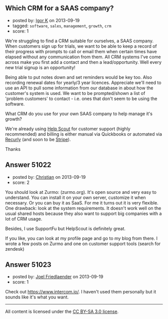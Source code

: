 ## Which CRM for a SAAS company?

- posted by: [Igor K](https://stackexchange.com/users/-1/27940-igor-k) on 2013-09-19
- tagged: `software`, `sales`, `management`, `growth`, `crm`
- score: 1

<p>We're struggling to find a CRM suitable for ourselves, a SAAS company. When customers sign up for trials, we want to be able to keep a record of their progress with prompts to call or email them when certain times have elapsed without any communication from them. All CRM systems I've come across make you first add a contact and then a lead/opportunity. Well every new trial signup is an opportunity!</p>

<p>Being able to put notes down and set reminders would be key too. Also recording renewal dates for yearly/3 year licences. Appreciate we'll need to use an API to pull some information from our database in about how the customer's system is used. We want to be prompted/shown a list of 'problem customers' to contact - i.e. ones that don't seem to be using the software.</p>

<p>What CRM do you use for your own SAAS company to help manage it's growth?</p>

<p>We're already using <a href="http://helpscout.net" rel="nofollow">Help Scout</a> for customer support (highly recommended) and billing is either manual via Quickbooks or automated via <a href="http://recurly.com" rel="nofollow">Recurly</a> (and soon to be <a href="http://stripe.com" rel="nofollow">Stripe</a>).</p>

<p>Thanks</p>



## Answer 51022

- posted by: [Christian](https://stackexchange.com/users/-1/9952-christian) on 2013-09-19
- score: 2

<p>You should look at Zurmo: (zurmo.org).
It's open source and very easy to understand. You can install it on your own server, customize it when necessary. Or you can buy it as SaaS. For me it turns out it is very flexible. One drawback: look at the system requirements. It doesn't work well on the usual shared hosts because they also want to support big companies with a lot of CRM usage. </p>

<p>Besides, I use SupportFu but HelpScout is definitely great.</p>

<p>If you like, you can look at my profile page and go to my blog from there. I wrote a few posts on Zurmo and one on customer support tools (search for zendesk)</p>



## Answer 51023

- posted by: [Joel Friedlaender](https://stackexchange.com/users/-1/5543-joel-friedlaender) on 2013-09-19
- score: 1

<p>Check out <a href="https://www.intercom.io/" rel="nofollow">https://www.intercom.io/</a>.  I haven't used them personally but it sounds like it's what you want.</p>




---

All content is licensed under the [CC BY-SA 3.0 license](https://creativecommons.org/licenses/by-sa/3.0/).
